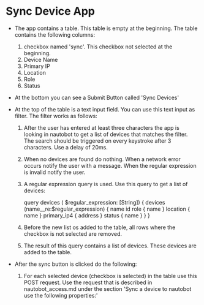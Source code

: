 # Sync Device App

  * The app contains a table. This table is empty at the beginning. The table contains the following columns:
    1. checkbox named 'sync'. This checkbox not selected at the beginning.
    2. Device Name
    3. Primary IP
    4. Location
    5. Role
    6. Status 

  * At the bottom you can see a Submit Button called 'Sync Devices'
  * At the top of the table is a text input field. You can use this text input as filter. The filter works as follows: 
    1. After the user has entered at least three characters the app is looking in nautobot to get a list of devices that matches the filter. The search should be triggered on every keystroke after 3 characters. Use a delay of 20ms. 
    2. When no devices are found do nothing. When a network error occurs notify the user with a message. When the regular expression is invalid notify the user. 
    3. A regular expression query is used. Use this query to get a list of devices:

        query devices (
            $regular_expression: [String])
            {
            devices (name__re:$regular_expression) {
                name
                id
                role {
                  name
                }
                location {
                  name
                }
                primary_ip4 {
                  address
                }
                status {
                  name
                }
            }
            }

    4. Before the new list os added to the table, all rows where the checkbox is not selected are removed.
    5. The result of this query contains a list of devices. These devices are added to the table. 
  * After the sync button is clicked do the following:
    1. For each selected device (checkbox is selected) in the table use this POST request. Use the request that is described in nautobot_access.md under the section 'Sync a device to nautobot use the following properties:'
      